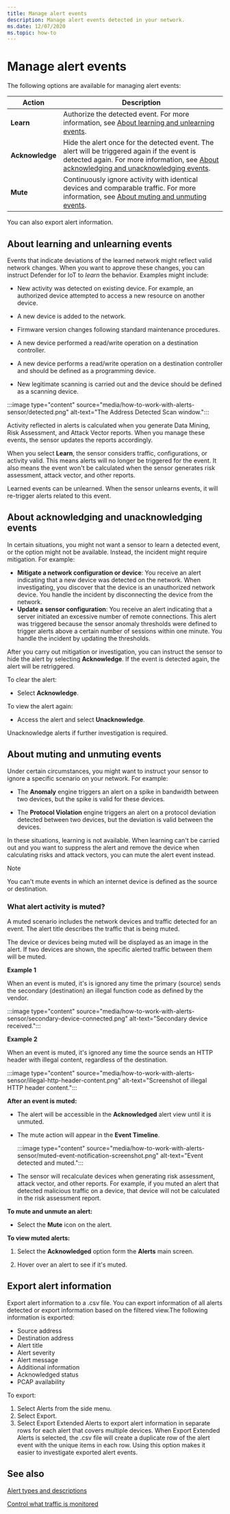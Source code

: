 ```yaml
---
title: Manage alert events
description: Manage alert events detected in your network. 
ms.date: 12/07/2020
ms.topic: how-to
---
```


# Manage alert events

The following options are available for managing alert events:

 | Action | Description |
 |--|--|
 | **Learn** | Authorize the detected event. For more information, see [About learning and unlearning events](#about-learning-and-unlearning-events). |
 | **Acknowledge** | Hide the alert once for the detected event. The alert will be triggered again if the event is detected again. For more information, see [About acknowledging and unacknowledging events](#about-acknowledging-and-unacknowledging-events). |
 | **Mute** | Continuously ignore activity with identical devices and comparable traffic. For more information, see [About muting and unmuting events](#about-muting-and-unmuting-events). |
 
You can also export alert information.
## About learning and unlearning events

Events that indicate deviations of the learned network might reflect valid network changes. When you want to approve these changes, you can instruct Defender for IoT to *learn* the behavior. Examples might include:

- New activity was detected on existing device. For example, an authorized device attempted to access a new resource on another device.

- A new device is added to the network.  

- Firmware version changes following standard maintenance procedures.

- A new  device performed a read/write operation on a destination controller.

- A new device performs a read/write operation on a destination controller and should be defined as a programming device.

- New legitimate scanning is carried out and the device should be defined as a scanning device.


:::image type="content" source="media/how-to-work-with-alerts-sensor/detected.png" alt-text="The Address Detected Scan window.":::

Activity reflected in alerts is calculated when you generate Data Mining, Risk Assessment, and Attack Vector reports. When you manage these events, the sensor updates the reports accordingly.

When you select **Learn**, the sensor considers traffic, configurations, or activity valid. This means alerts will no longer be triggered for the event. It also means the event won't be calculated when the sensor generates risk assessment, attack vector, and other reports.

Learned events can be unlearned. When the sensor unlearns events, it will re-trigger alerts related to this event.

## About acknowledging and unacknowledging events

In certain situations, you might not want a sensor to learn a detected event, or the option might not be available. Instead, the incident might require mitigation. For example:

- **Mitigate a network configuration or device**: You receive an alert indicating that a new device was detected on the network. When investigating, you discover that the device is an unauthorized network device. You handle the incident by disconnecting the device from the network.
- **Update a sensor configuration**: You receive an alert indicating that a server initiated an excessive number of remote connections. This alert was triggered because the sensor anomaly thresholds were defined to trigger alerts above a certain number of sessions within one minute. You handle the incident by updating the thresholds.

After you carry out mitigation or investigation, you can instruct the sensor to hide the alert by selecting **Acknowledge**. If the event is detected again, the alert will be retriggered.

To clear the alert:

  - Select **Acknowledge**.

To view the alert again:

  - Access the alert and select **Unacknowledge**.

Unacknowledge alerts if further investigation is required.

## About muting and unmuting events

Under certain circumstances, you might want to instruct your sensor to ignore a specific scenario on your network. For example:

  - The **Anomaly** engine triggers an alert on a spike in bandwidth between two devices, but the spike is valid for these devices.

  - The **Protocol Violation** engine triggers an alert on a protocol deviation detected between two devices, but the deviation is valid between the devices.

In these situations, learning is not available. When learning can't be carried out and you want to suppress the alert and remove the device when calculating risks and attack vectors, you can mute the alert event instead.

> [!NOTE] 
> You can't mute events in which an internet device is defined as the source or destination.

### What alert activity is muted?

A muted scenario includes the network devices and traffic detected for an event. The alert title describes the traffic that is being muted.

The device or devices being muted will be displayed as an image in the alert. If two devices are shown, the specific alerted traffic between them will be muted.

**Example 1**

When an event is muted, it's is ignored any time the primary (source) sends the secondary (destination) an illegal function code as defined by the vendor.

:::image type="content" source="media/how-to-work-with-alerts-sensor/secondary-device-connected.png" alt-text="Secondary device received.":::

**Example 2**

When an event is muted, it's ignored any time the source sends an HTTP header with illegal content, regardless of the destination.

:::image type="content" source="media/how-to-work-with-alerts-sensor/illegal-http-header-content.png" alt-text="Screenshot of illegal HTTP header content.":::

**After an event is muted:**

- The alert will be accessible in the **Acknowledged** alert view until it is unmuted.

- The mute action will appear in the **Event Timeline**.

  :::image type="content" source="media/how-to-work-with-alerts-sensor/muted-event-notification-screenshot.png" alt-text="Event detected and muted.":::

- The sensor will recalculate devices when generating risk assessment, attack vector, and other reports. For example, if you muted an alert that detected malicious traffic on a device, that device will not be calculated in the risk assessment report.

**To mute and unmute an alert:**

- Select the **Mute** icon on the alert.

**To view muted alerts:**

1. Select the **Acknowledged** option form the **Alerts** main screen.

2. Hover over an alert to see if it's muted.  

## Export alert information

Export alert information to a .csv file. You can export information of all alerts detected or export information based on the filtered view.The following information is exported:

- Source address
- Destination address
- Alert title
- Alert severity
- Alert message
- Additional information
- Acknowledged status
- PCAP availability

To export:

1. Select Alerts from the side menu.
1. Select Export.
1. Select Export Extended Alerts to export alert information in separate rows for each alert that covers multiple devices. When Export Extended Alerts is selected, the .csv file will create a duplicate row of the alert event with the unique items in each row. Using this option makes it easier to investigate exported alert events.

## See also

[Alert types and descriptions](alert-engine-messages.md)

[Control what traffic is monitored](how-to-control-what-traffic-is-monitored.md)
